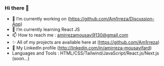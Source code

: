 ### Hi there 👋

- 🔭 I’m currently working on (https://github.com/Am1rreza/Discussion-App)
- 🌱 I’m currently learning React JS
- 📫 How to reach me : amirrezamousavi9130@gmail.com
- ✨ All of my projects are available here at (https://github.com/Am1rreza)
- 🔗 My LinkedIn profile (http://linkedin.com/in/amirreza-mousavifard)
- Languages and Tools : HTML/CSS/Tailwind/JavaScript/React.js/Next.js (soon...)
